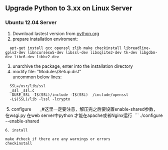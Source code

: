 ## Upgrade Python to 3.xx on Linux Server

### Ubuntu 12.04 Server  
  1. Download lastest version from [python.org](https://www.python.org/download)
  2. prepare installation enviroment:
  ```
    apt-get install gcc openssl zlib make checkinstall libreadline-gplv2-dev libncursesw5-dev libssl-dev libsqlite3-dev tk-dev libgdbm-dev libc6-dev libbz2-dev
  ```
  3. unarchive the package, enter into the installation directory
  4. modify file: "Modules/Setup.dist"  
    uncommon below lines:
  ```
    SSL=/usr/lib/ssl  
    _ssl _ssl.c  
    -DUSE_SSL -I$(SSL)/include -I$(SSL)  /include/openssl  
    -L$(SSL)/lib -lssl -lcrypto
  ```
  5. configure  
     _#这里一定要注意，解压完之后要设置enable-shared参数， 在wsgi.py 在web server中python 才能在apache或者Nginx运行
  ```
    ./configure --enable-shared
  ``` 
  6. install
  ```
    make #check if there are any warnings or errors  
    checkinstall
  ```
